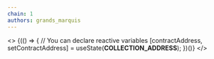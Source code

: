 ```yaml
---
chain: 1
authors: grands_marquis
---
```


<>
  {(() => {
    // You can declare reactive variables
    [contractAddress, setContractAddress] = useState(__COLLECTION_ADDRESS__);
  })()}
</>

